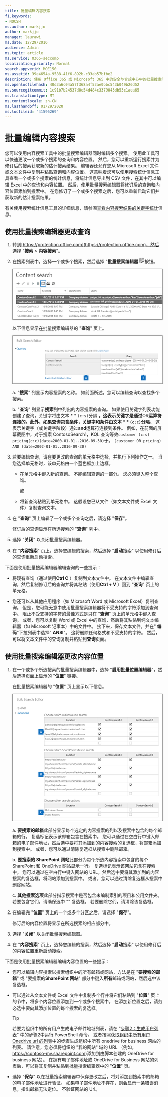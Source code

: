 ```yaml
---
title: 批量编辑内容搜索
f1.keywords:
- NOCSH
ms.author: markjjo
author: markjjo
manager: laurawi
ms.date: 12/29/2016
audience: Admin
ms.topic: article
ms.service: O365-seccomp
localization_priority: Normal
search.appverid: MOE150
ms.assetid: 39e4654a-9588-41f6-892b-c33ab57bfbe2
description: 使用 Office 365 或 Microsoft 365 中的安全与合规中心中的批量搜索编辑器快速更改一个或多个内容搜索的查询和内容位置。
ms.openlocfilehash: 40d3a6c04a57f368a4f53ae0bbc543b049b26d52
ms.sourcegitcommit: 1c91b7b24537d0e54d484c3379043db53c1aea65
ms.translationtype: MT
ms.contentlocale: zh-CN
ms.lasthandoff: 01/29/2020
ms.locfileid: "41596269"
---
```

# <a name="bulk-edit-content-searches"></a>批量编辑内容搜索

您可以使用内容搜索工具中的批量搜索编辑器同时编辑多个搜索。 使用此工具可以快速更改一个或多个搜索的查询和内容位置。 然后，您可以重新运行搜索并为修订后的搜索获取新的估计搜索结果。 编辑器还允许您从 Microsoft Excel 文件或文本文件中复制并粘贴查询和内容位置。 这意味着您可以使用搜索统计信息工具查看一个或多个搜索的统计信息，将统计信息导出到 CSV 文件，在其中可以编辑 Excel 中的查询和内容位置。 然后，使用批量搜索编辑器将修订后的查询和内容位置添加到搜索中。 在您修订了一个或多个搜索之后，您可以重新启动它们并获取新的估计搜索结果。
  
有关使用搜索统计信息工具的详细信息，请参阅[查看内容搜索结果的关键字统计](view-keyword-statistics-for-content-search.md)信息。
  
## <a name="use-the-bulk-search-editor-to-change-queries"></a>使用批量搜索编辑器更改查询

1. 转到[https://protection.office.com](https://protection.office.com)，然后选择 "**搜索** \> **内容搜索**"。
    
2. 在搜索列表中，选择一个或多个搜索，然后选择 "**批量搜索编辑器** ![批量搜索编辑器"](media/1ddb3d18-2f00-4a7b-98a6-817ca5ec7014.png)按钮。
    
    ![选择一个或多个搜索，然后选择 "批量搜索编辑器"](media/600c9716-89a2-4451-b111-fa7cfaad2006.png)
  
    以下信息显示在批量搜索编辑器的 "**查询**" 页上。 
    
    !["批量搜索编辑器" 页将显示所选搜索的查询](media/189659af-cc78-4479-b0bc-a93decad2f6c.png)
  
    a. "**搜索**" 列显示内容搜索的名称。 如前面所述，您可以编辑查询以查找多个搜索。 
    
    b. "**查询**" 列显示**搜索**列中列出的内容搜索的查询。 如果使用关键字列表功能创建了查询，关键字将由文本 * * `(c:s)`分隔 **。这表示关键字是通过**OR**运算符连接的。此外，如果查询包含条件，关键字和条件由文本 * * `(c:c)`分隔**。 这表示关键字（或关键字阶段）通过**and**运算符连接到条件。 例如，在前面的屏幕截图中，对于搜索 ContosoSearch1，KQL 查询等效`customer (c:s) pricing(c:c)(date=2000-01-01..2016-09-30)`于。 `(customer OR pricing) AND (date=2002-01-01..2016-09-30)`
    
3. 若要编辑查询，请在要更改的查询的单元格中选择，并执行下列操作之一。 当您选择单元格时，该单元格由一个蓝色框加上边框。
    
   - 在单元格中键入新的查询。 不能编辑查询的一部分。 您必须键入整个查询。
    
      或
    
    - 将新查询粘贴到单元格中。 这假设您已从文件（如文本文件或 Excel 文件）复制查询文本。
    
4. 在 "**查询**" 页上编辑了一个或多个查询之后，请选择 "**保存**"。
    
    修订后的查询显示在所选搜索的 "**查询**" 列中。 
    
5. 选择 "**关闭**" 以关闭批量搜索编辑器。 
    
6. 在 "**内容搜索**" 页上，选择您编辑的搜索，然后选择 "**启动**搜索" 以使用修订后的查询重新启动搜索。 
    
下面是使用批量搜索编辑器编辑查询的一些提示：
  
- 将现有查询（通过使用**Ctrl C** ）复制到文本文件中。 在文本文件中编辑查询，然后复制修订后的查询并将其粘贴（使用**Ctrl + V** ）回到 "**查询**" 页上的单元格。 
    
- 您还可以从其他应用程序（如 Microsoft Word 或 Microsoft Excel）复制查询。 但是，您可能无意中使用批量搜索编辑器将不受支持的字符添加到查询中。 阻止不受支持的字符的最佳方式是只在 "**查询**" 页上的单元格中键入查询。 或者，您可以复制 Word 或 Excel 中的查询，然后将其粘贴到纯文本编辑器（如 Microsoft 记事本）中的文件中。 接下来，保存文本文件，并在" **编码**"下拉列表中选择" **ANSI**"。 这将删除任何格式和不受支持的字符。 然后，可以将文本文件中的查询复制并粘贴到**查询**页面。 
    
  
## <a name="use-the-bulk-search-editor-to-change-content-locations"></a>使用批量搜索编辑器更改内容位置

1. 在一个或多个所选搜索的批量搜索编辑器中，选择 "**启用批量位置编辑器**"，然后选择页面上显示的 "**位置**" 链接。 
    
    在批量搜索编辑器的 "**位置**" 页上显示以下信息。 
    
    ![选择 "启用批量位置编辑器"，然后选择 "位置" 以添加或删除内容位置](media/a5a468ce-bd63-4c53-bc37-ff64cf769e59.png)
  
    a. **要搜索的邮箱**此部分显示每个选定的内容搜索的列以及搜索中包含的每个邮箱的行。 复选标记表示该邮箱包含在搜索中。 您可以通过在空白行中键入邮箱的电子邮件地址，然后选中要将其添加到的内容搜索的复选框，将邮箱添加到搜索中。 或者，您可以通过清除复选框从搜索中删除邮箱。
    
    b. **要搜索的 SharePoint 网站**此部分为每个所选内容搜索中包含的每个 SharePoint 和 OneDrive 网站显示一行。 复选标记表示该网站包含在搜索中。 您可以通过在空白行中键入网站的 URL，然后选中要将其添加到的内容搜索的复选框，将网站添加到搜索中。 或者，您可以通过清除复选框从搜索中删除网站。
    
    c. **其他搜索选项**此部分指示搜索中是否包含未编制索引的项目和公用文件夹。 若要包含它们，请确保选中 "" 复选框。 若要删除它们，请清除该复选框。
    
2. 在编辑完 "**位置**" 页上的一个或多个分区之后，请选择 "**保存**"。
    
    修订后的内容位置将显示在所选搜索的相应部分中。
    
3. 选择 "**关闭**" 以关闭批量搜索编辑器。 
    
4. 在 "**内容搜索**" 页上，选择您编辑的搜索，然后选择 "**启动**搜索" 以使用修订后的内容位置重新启动搜索。 
    
下面是使用批量搜索编辑器编辑内容位置的一些提示：
  
- 您可以编辑内容搜索以搜索组织中的所有邮箱或网站，方法是在 "**要搜索的邮箱**" 或 "要搜索的**SharePoint 网站**" 部分中键入**所有**邮箱或网站，然后选中该复选框。 
    
- 可以通过从文本文件或 Excel 文件中复制多个行并将它们粘贴到 "**位置**" 页上的节中，将多个内容位置添加到一个或多个搜索中。 在添加新位置之后，请务必选中要向其添加位置的每个搜索的复选框。 
    
    > [!TIP]
    > 若要为组织中的所有用户生成电子邮件地址列表，请在 "[步骤2：生成用户列表](search-the-mailbox-and-onedrive-for-business-for-a-list-of-users.md#step-2-generate-a-list-of-users)" 中的步骤2中运行 PowerShell 命令。 或者按照[获取组织中所有用户 Onedrive url 的列表](https://docs.microsoft.com/onedrive/list-onedrive-urls)中的步骤生成组织中所有 onedrive for business 网站的列表。 请注意，您必须将组织的 "我的网站" 域的 URL （例如， https://contoso-my.sharepoint.com)添加到由脚本创建的 OneDrive for business 网站）。 在拥有电子邮件地址或 OneDrive for Business 网站的列表后，可以将其复制并粘贴到批量搜索编辑器中的 "**位置**" 页。 
  
- 选择 "**保存**" 以在批量搜索编辑器中保存更改之后，将对添加到搜索中的邮箱的电子邮件地址进行验证。 如果电子邮件地址不存在，则会显示一条错误消息，指出邮箱无法定位。 不验证网站的 Url。 
  

